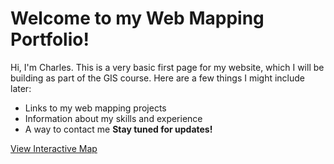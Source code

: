 # Welcome to my Web Mapping Portfolio!
Hi, I'm Charles.
This is a very basic first page for my website, which I will be building as part of the GIS course.
Here are a few things I might include later:
* Links to my web mapping projects
* Information about my skills and experience
* A way to contact me
**Stay tuned for updates!**

[View Interactive Map](https://www.google.com/maps/d/u/0/)

